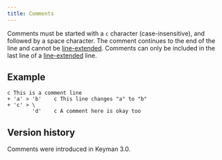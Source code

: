 ```yaml
---
title: Comments
---
```


Comments must be started with a `c` character (case-insensitive), and
followed by a space character. The comment continues to the end of the
line and cannot be
[line-extended](long-lines). Comments can only be included in the last line of a
[line-extended](long-lines) line.

## Example

```keyman
c This is a comment line
+ 'a' > 'b'    c This line changes "a" to "b"
+ 'c' > \
        'd'    c A comment here is okay too
```

## Version history

Comments were introduced in Keyman 3.0.
